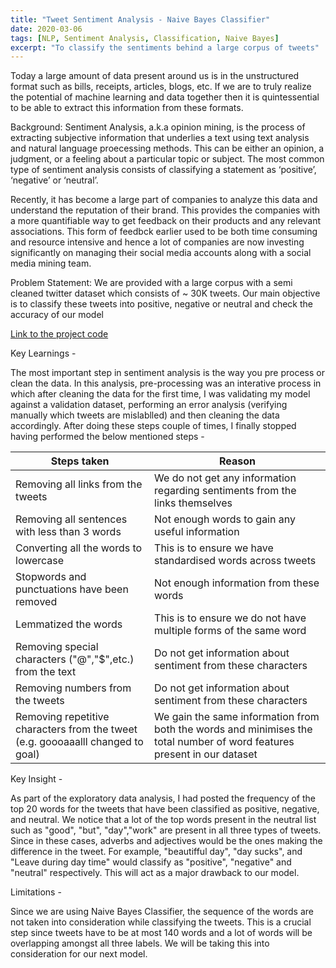 ```yaml
---
title: "Tweet Sentiment Analysis - Naive Bayes Classifier"
date: 2020-03-06
tags: [NLP, Sentiment Analysis, Classification, Naive Bayes]
excerpt: "To classify the sentiments behind a large corpus of tweets"
---
```

Today a large amount of data present around us is in the unstructured format such as bills, receipts, articles, blogs, etc. If we are to truly realize the potential of machine learning and data together then it is quintessential to be able to extract this information from these formats.

Background: Sentiment Analysis, a.k.a opinion mining, is the process of extracting subjective information that underlies a text using text analysis and natural language proecessing methods. This can be either an opinion, a judgment, or a feeling about a particular topic or subject. The most common type of sentiment analysis consists of classifying a statement as ‘positive’, ‘negative’ or ‘neutral’.

Recently, it has become a large part of companies to analyze this data and understand the reputation of their brand. This provides the companies with a more quantifiable way to get feedback on their products and any relevant associations. This form of feedbck earlier used to be both time consuming and resource intensive and hence a lot of companies are now investing significantly on managing their social media accounts along with a social media mining team.

Problem Statement: We are provided with a large corpus with a semi cleaned twitter dataset which consists of ~ 30K tweets. Our main objective is to classify these tweets into positive, negative or neutral and check the accuracy of our model


[Link to the project code](https://github.com/Smitan94/Data-Science/blob/master/Tweet%20Sentiment%20Analysis.ipynb)

Key Learnings - 

The most important step in sentiment analysis is the way you pre process or clean the data. In this analysis, pre-processing was an interative process in which after cleaning the data for the first time, I was validating my model against a validation dataset, performing an error analysis (verifying manually which tweets are mislablled) and then cleaning the data accordingly. After doing these steps couple of times, I finally stopped having performed the below mentioned steps -

| Steps taken                                                                     | Reason                                                                                                                  |
|---------------------------------------------------------------------------------|-------------------------------------------------------------------------------------------------------------------------|
| Removing all links from the tweets                                              | We do not get any information regarding sentiments from the links themselves                                            |
| Removing all sentences with less than 3 words                                   | Not enough words to gain any useful information                                                                         |
| Converting all the words to lowercase                                           | This is to ensure we have standardised words across tweets                                                              |
| Stopwords and punctuations have been removed                                    | Not enough information from these words                                                                                 |
| Lemmatized the words                                                            | This is to ensure we do not have multiple forms of the same word                                                        |
| Removing special characters ("@","$",etc.) from the text                        | Do not get information about sentiment from these characters                                                            |
| Removing numbers from the tweets                                                | Do not get information about sentiment from these characters                                                            |
| Removing repetitive characters from the tweet (e.g. goooaaalll changed to goal) | We gain the same information from both the words and minimises the total number of word features present in our dataset |

Key Insight -

As part of the exploratory data analysis, I had posted the frequency of the top 20 words for the tweets that have been classified as positive, negative, and neutral. We notice that a lot of the top words present in the neutral list such as "good", "but", "day","work" are present in all three types of tweets. Since in these cases, adverbs and adjectives would be the ones making the difference in the tweet. For example, "beautifful day", "day sucks", and "Leave during day time" would classify as "positive", "negative" and "neutral" respectively. This will act as a major drawback to our model.

Limitations -

Since we are using Naive Bayes Classifier, the sequence of the words are not taken into consideration while classifying the tweets. This is a crucial step since tweets have to be at most 140 words and a lot of words will be overlapping amongst all three labels. We will be taking this into consideration for our next model.

